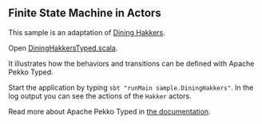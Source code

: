 ## Finite State Machine in Actors

This sample is an adaptation of [Dining Hakkers](http://www.dalnefre.com/wp/2010/08/dining-philosophers-in-humus/). 

Open [DiningHakkersTyped.scala](src/main/scala/sample/DiningHakkers.scala).

It illustrates how the behaviors and transitions can be defined with Apache Pekko Typed.

Start the application by typing `sbt "runMain sample.DiningHakkers"`. In the log output you can see the actions of the `Hakker` actors.

Read more about Apache Pekko Typed in [the documentation](https://pekko.apache.org/docs/pekko/current/typed/index.html).

